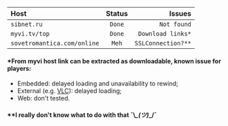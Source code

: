 Host|Status|Issues
:---|:---:|---:
`sibnet.ru`|`Done`|`Not found`
`myvi.tv/top`|`Done`|`Download links*`
`sovetromantica.com/online`|`Meh`|`SSLConnection?**`

#### *From myvi host link can be extracted as downloadable, known issue for players:

- Embedded: delayed loading and unavailability to rewind;
- External (e.g. [VLC](https://play.google.com/store/apps/details?id=org.videolan.vlc&hl=en&gl=US)): delayed loading;
- Web: don't tested.

#### **I really don't know what to do with that ¯\\_\_(ツ)_\_/¯